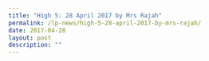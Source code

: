 ```yaml
---
title: "High 5: 28 April 2017 by Mrs Rajah"
permalink: /lp-news/high-5-28-april-2017-by-mrs-rajah/
date: 2017-04-28
layout: post
description: ""
---
```

